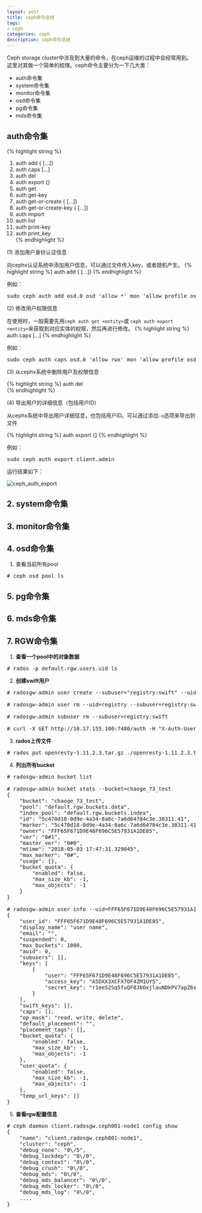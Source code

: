 ```yaml
---
layout: post
title: ceph命令总结
tags:
- ceph
categories: ceph
description: ceph命令总结
---
```


Ceph storage cluster中涉及到大量的命令，在ceph运维的过程中会经常用到。这里对其做一个简单的梳理。ceph命令主要分为一下几大类：

<!-- more -->

* auth命令集
* system命令集
* monitor命令集
* osd命令集
* pg命令集
* mds命令集



## auth命令集
{% highlight string %}
1.  auth add <entity> {<caps> [<caps>...]}   
2.  auth caps <entity> <caps> [<caps>...]    
3.  auth del <entity>                       
4.  auth export {<entity>}                  
5.  auth get <entity>                       
6.  auth get-key <entity>                    
7.  auth get-or-create <entity> {<caps> [<caps>...]}                                                                 
8.  auth get-or-create-key <entity> {<caps> [<caps>...]}                             
9.  auth import                              
10. auth list                                
11. auth print-key <entity>                  
12. auth print_key <entity>                  
{% endhighlight %}

(1) 添加用户身份认证信息

向cephx认证系统中添加用户信息，可以通过文件传入key，或者随机产生。
{% highlight string %}
auth add <entity> {<caps> [<caps>...]}
{% endhighlight %}

例如：
<pre>
sudo ceph auth add osd.0 osd 'allow *' mon 'allow profile osd' -i /var/lib/ceph/osd/ceph-0/keyring
</pre>

(2) 修改用户权限信息

在使用时，一般需要先用```ceph auth get <entity>```或 ```ceph auth export <entity>```来获取到对应实体的权限，然后再进行修改。 
{% highlight string %}
auth caps <entity> <caps> [<caps>...]
{% endhighlight %}

例如：
<pre>
sudo ceph auth caps osd.0 'allow rwx' mon 'allow profile osd'
</pre>

(3) 从cephx系统中删除用户及权限信息

{% highlight string %}
auth del <entity>     
{% endhighlight %}

(4) 导出用户的详细信息（包括用户ID）

从cephx系统中导出用户详细信息，也包括用户ID。可以通过添加```-o```选项来导出到文件

{% highlight string %}
auth export {<entity>} 
{% endhighlight %}

例如：
<pre>
sudo ceph auth export client.admin
</pre>
运行结果如下：

![ceph_auth_export](https://ivanzz1001.github.io/records/assets/img/ceph/command/cmd_auth_export.jpg)



## 2. system命令集


## 3. monitor命令集


## 4. osd命令集

1) 查看当前所有pool
<pre>
# ceph osd pool ls
</pre>


## 5. pg命令集


## 6. mds命令集

## 7. RGW命令集

1) **查看一个pool中的对象数据**
<pre>
# rados -p default.rgw.users.uid ls
</pre>

2) **创建swift用户**
<pre>
# radosgw-admin user create --subuser="registry:swift" --uid="registry" --display-name="registry swift" --key-type=swift --access=full

# radosgw-admin user rm --uid=registry --subuser=registry:swift

# radosgw-admin subuser rm --subuser=registry:swift

# curl -X GET http://10.17.155.100:7480/auth -H "X-Auth-User: registry:swift" -H "X-Auth-Key: 3ruohjBaORwic87NoRGFBzO8SC1IcAkck5AnMN1q" -ikL
</pre>

3) **rados上传文件**
<pre>
# rados put openresty-1.11.2.3.tar.gz ./openresty-1.11.2.3.tar.gz -p nh.rgw.buckets.data
</pre>

4) **列出所有bucket**
<pre>
# radosgw-admin bucket list

# radosgw-admin bucket stats --bucket=chaoge_73_test
{
    "bucket": "chaoge_73_test",
    "pool": "default.rgw.buckets.data",
    "index_pool": "default.rgw.buckets.index",
    "id": "5c470d18-0d9e-4a34-8a6c-7a6d64784c3e.38311.41",
    "marker": "5c470d18-0d9e-4a34-8a6c-7a6d64784c3e.38311.41",
    "owner": "FFF65F671D9E48F696C5E57931A1DE85",
    "ver": "0#1",
    "master_ver": "0#0",
    "mtime": "2018-05-03 17:47:31.329045",
    "max_marker": "0#",
    "usage": {},
    "bucket_quota": {
        "enabled": false,
        "max_size_kb": -1,
        "max_objects": -1
    }
}

# radosgw-admin user info --uid=FFF65F671D9E48F696C5E57931A1DE85
{
    "user_id": "FFF65F671D9E48F696C5E57931A1DE85",
    "display_name": "user name",
    "email": "",
    "suspended": 0,
    "max_buckets": 1000,
    "auid": 0,
    "subusers": [],
    "keys": [
        {
            "user": "FFF65F671D9E48F696C5E57931A1DE85",
            "access_key": "A5DXX3XCFX7OF4ZM1UY5",
            "secret_key": "r1eeS2Sq5fuQF8JbOxjlauNDkPV7apZ6sArhFlUq"
        }
    ],
    "swift_keys": [],
    "caps": [],
    "op_mask": "read, write, delete",
    "default_placement": "",
    "placement_tags": [],
    "bucket_quota": {
        "enabled": false,
        "max_size_kb": -1,
        "max_objects": -1
    },
    "user_quota": {
        "enabled": false,
        "max_size_kb": -1,
        "max_objects": -1
    },
    "temp_url_keys": []
}
</pre>

5) **查看rgw配置信息**

<pre>
# ceph daemon client.radosgw.ceph001-node1 config show
{
    "name": "client.radosgw.ceph001-node1",
    "cluster": "ceph",
    "debug_none": "0\/5",
    "debug_lockdep": "0\/0",
    "debug_context": "0\/0",
    "debug_crush": "0\/0",
    "debug_mds": "0\/0",
    "debug_mds_balancer": "0\/0",
    "debug_mds_locker": "0\/0",
    "debug_mds_log": "0\/0",
	....
}
</pre>